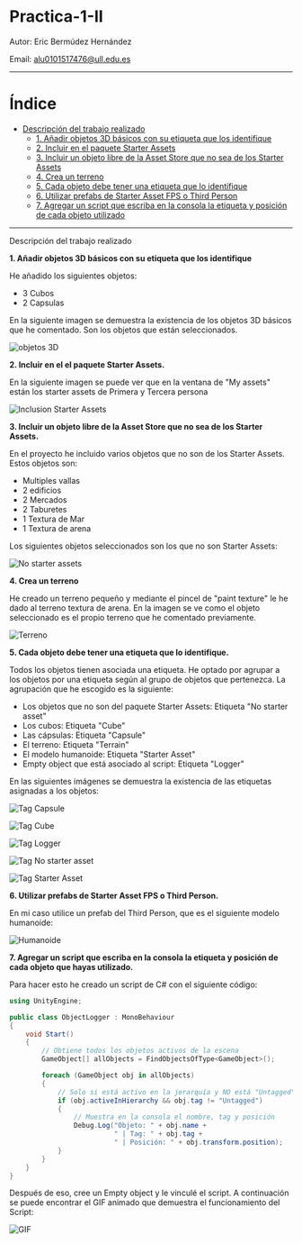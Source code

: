 # Practica-1-II
Autor: Eric Bermúdez Hernández

Email: alu0101517476@ull.edu.es

----

# Índice

- [Descripción del trabajo realizado](#descripción-del-trabajo-realizado)
  - [1. Añadir objetos 3D básicos con su etiqueta que los identifique](#1-añadir-objetos-3d-básicos-con-su-etiqueta-que-los-identifique)
  - [2. Incluir en el paquete Starter Assets](#2-incluir-en-el-paquete-starter-assets)
  - [3. Incluir un objeto libre de la Asset Store que no sea de los Starter Assets](#3-incluir-un-objeto-libre-de-la-asset-store-que-no-sea-de-los-starter-assets)
  - [4. Crea un terreno](#4-crea-un-terreno)
  - [5. Cada objeto debe tener una etiqueta que lo identifique](#5-cada-objeto-debe-tener-una-etiqueta-que-lo-identifique)
  - [6. Utilizar prefabs de Starter Asset FPS o Third Person](#6-utilizar-prefabs-de-starter-asset-fps-o-third-person)
  - [7. Agregar un script que escriba en la consola la etiqueta y posición de cada objeto utilizado](#7-agregar-un-script-que-escriba-en-la-consola-la-etiqueta-y-posición-de-cada-objeto-utilizado)


----

Descripción del trabajo realizado

**1. Añadir objetos 3D básicos con su etiqueta que los identifique**

He añadido los siguientes objetos:
- 3 Cubos
- 2 Capsulas

En la siguiente imagen se demuestra la existencia de los objetos 3D básicos que he comentado. Son los objetos que están seleccionados.

![objetos 3D](Img/Objetos%203D.png)

**2. Incluir en el el paquete Starter Assets.**

En la siguiente imagen se puede ver que en la ventana de "My assets" están los starter assets de Primera y Tercera persona

![Inclusion Starter Assets](Img/Starter%20assets.png)

**3. Incluir un objeto libre de la Asset Store que no sea de los Starter Assets.**

En el proyecto he incluido varios objetos que no son de los Starter Assets. Estos objetos son:
- Multiples vallas
- 2 edificios
- 2 Mercados
- 2 Taburetes
- 1 Textura de Mar
- 1 Textura de arena

Los siguientes objetos seleccionados son los que no son Starter Assets: 

![No starter assets](Img/No%20Starter%20assets.png)

**4. Crea un terreno**

He creado un terreno pequeño y mediante el pincel de "paint texture" le he dado al terreno textura de arena. En la imagen se ve como el objeto seleccionado es el propio terreno que he comentado previamente.

![Terreno](Img/Terreno.png)

**5. Cada objeto debe tener una etiqueta que lo identifique.**

Todos los objetos tienen asociada una etiqueta. He optado por agrupar a los objetos por una etiqueta según al grupo de objetos que pertenezca. La agrupación que he escogido es la siguiente:
- Los objetos que no son del paquete Starter Assets: Etiqueta "No starter asset"
- Los cubos: Etiqueta "Cube"
- Las cápsulas: Etiqueta "Capsule"
- El terreno: Etiqueta "Terrain"
- El modelo humanoide: Etiqueta "Starter Asset"
- Empty object que está asociado al script: Etiqueta "Logger"

En las siguientes imágenes se demuestra la existencia de las etiquetas asignadas a los objetos:

![Tag Capsule](Img/Tag%20Capsule.png)

![Tag Cube](Img/Tag%20Cube.png)

![Tag Logger](Img/Tag%20logger.png)

![Tag No starter asset](Img/Tag%20No%20starter%20asset.png)

![Tag Starter Asset](Img/tag%20Starter%20Asset.png)

**6. Utilizar prefabs de Starter Asset FPS o Third Person.**

En mi caso utilice un prefab del Third Person, que es el siguiente modelo humanoide:

![Humanoide](Img/Third%20person.png)

**7. Agregar un script que escriba en la consola la etiqueta y posición de cada objeto que hayas utilizado.**

Para hacer esto he creado un script de C# con el siguiente código:
```C#
using UnityEngine;

public class ObjectLogger : MonoBehaviour
{
    void Start()
    {
        // Obtiene todos los objetos activos de la escena
        GameObject[] allObjects = FindObjectsOfType<GameObject>();

        foreach (GameObject obj in allObjects)
        {
            // Solo si está activo en la jerarquía y NO está "Untagged"
            if (obj.activeInHierarchy && obj.tag != "Untagged")
            {
                // Muestra en la consola el nombre, tag y posición
                Debug.Log("Objeto: " + obj.name +
                          " | Tag: " + obj.tag +
                          " | Posición: " + obj.transform.position);
            }
        }
    }
}
```

Después de eso, cree un Empty object y le vinculé el script. A continuación se puede encontrar el GIF animado que demuestra el funcionamiento del Script:

![GIF](Img/Funcionamiento.gif)

